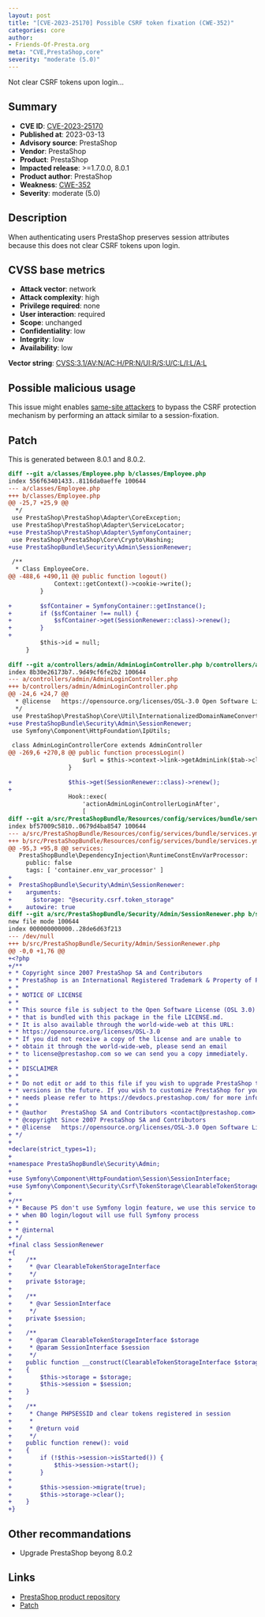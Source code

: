 ```yaml
---
layout: post
title: "[CVE-2023-25170] Possible CSRF token fixation (CWE-352)"
categories: core
author:
- Friends-Of-Presta.org
meta: "CVE,PrestaShop,core"
severity: "moderate (5.0)"
---
```


Not clear CSRF tokens upon login...

## Summary

* **CVE ID**: [CVE-2023-25170](https://cve.mitre.org/cgi-bin/cvename.cgi?name=CVE-2023-25170)
* **Published at**: 2023-03-13
* **Advisory source**: PrestaShop
* **Vendor**: PrestaShop
* **Product**: PrestaShop
* **Impacted release**: >=1.7.0.0, 8.0.1
* **Product author**: PrestaShop
* **Weakness**: [CWE-352](https://cwe.mitre.org/data/definitions/352.html)
* **Severity**: moderate (5.0)

## Description

When authenticating users PrestaShop preserves session attributes because this does not clear CSRF tokens upon login.

## CVSS base metrics

* **Attack vector**: network
* **Attack complexity**: high
* **Privilege required**: none
* **User interaction**: required
* **Scope**: unchanged
* **Confidentiality**: low
* **Integrity**: low
* **Availability**: low 

**Vector string**: [CVSS:3.1/AV:N/AC:H/PR:N/UI:R/S:U/C:L/I:L/A:L](https://nvd.nist.gov/vuln-metrics/cvss/v3-calculator?vector=CVSS:3.1/AV:N/AC:H/PR:N/UI:R/S:U/C:L/I:L/A:L)

## Possible malicious usage

This issue might enables [same-site attackers](https://canitakeyoursubdomain.name/) to bypass the CSRF protection mechanism by performing an attack similar to a session-fixation.

## Patch

This is generated between 8.0.1 and 8.0.2.

```diff
diff --git a/classes/Employee.php b/classes/Employee.php
index 556f63401433..8116da0aeffe 100644
--- a/classes/Employee.php
+++ b/classes/Employee.php
@@ -25,7 +25,9 @@
  */
 use PrestaShop\PrestaShop\Adapter\CoreException;
 use PrestaShop\PrestaShop\Adapter\ServiceLocator;
+use PrestaShop\PrestaShop\Adapter\SymfonyContainer;
 use PrestaShop\PrestaShop\Core\Crypto\Hashing;
+use PrestaShopBundle\Security\Admin\SessionRenewer;
 
 /**
  * Class EmployeeCore.
@@ -488,6 +490,11 @@ public function logout()
             Context::getContext()->cookie->write();
         }
 
+        $sfContainer = SymfonyContainer::getInstance();
+        if ($sfContainer !== null) {
+            $sfContainer->get(SessionRenewer::class)->renew();
+        }
+
         $this->id = null;
     }
 
diff --git a/controllers/admin/AdminLoginController.php b/controllers/admin/AdminLoginController.php
index 8b30e26173b7..9d49cf6fe2b2 100644
--- a/controllers/admin/AdminLoginController.php
+++ b/controllers/admin/AdminLoginController.php
@@ -24,6 +24,7 @@
  * @license   https://opensource.org/licenses/OSL-3.0 Open Software License (OSL 3.0)
  */
 use PrestaShop\PrestaShop\Core\Util\InternationalizedDomainNameConverter;
+use PrestaShopBundle\Security\Admin\SessionRenewer;
 use Symfony\Component\HttpFoundation\IpUtils;
 
 class AdminLoginControllerCore extends AdminController
@@ -269,6 +270,8 @@ public function processLogin()
                     $url = $this->context->link->getAdminLink($tab->class_name);
                 }
 
+                $this->get(SessionRenewer::class)->renew();
+
                 Hook::exec(
                     'actionAdminLoginControllerLoginAfter',
                     [
diff --git a/src/PrestaShopBundle/Resources/config/services/bundle/services.yml b/src/PrestaShopBundle/Resources/config/services/bundle/services.yml
index bf57009c5810..0679d4ba8547 100644
--- a/src/PrestaShopBundle/Resources/config/services/bundle/services.yml
+++ b/src/PrestaShopBundle/Resources/config/services/bundle/services.yml
@@ -95,3 +95,8 @@ services:
   PrestaShopBundle\DependencyInjection\RuntimeConstEnvVarProcessor:
     public: false
     tags: [ 'container.env_var_processor' ]
+
+  PrestaShopBundle\Security\Admin\SessionRenewer:
+    arguments:
+      $storage: "@security.csrf.token_storage"
+    autowire: true
diff --git a/src/PrestaShopBundle/Security/Admin/SessionRenewer.php b/src/PrestaShopBundle/Security/Admin/SessionRenewer.php
new file mode 100644
index 000000000000..28de6d63f213
--- /dev/null
+++ b/src/PrestaShopBundle/Security/Admin/SessionRenewer.php
@@ -0,0 +1,76 @@
+<?php
+/**
+ * Copyright since 2007 PrestaShop SA and Contributors
+ * PrestaShop is an International Registered Trademark & Property of PrestaShop SA
+ *
+ * NOTICE OF LICENSE
+ *
+ * This source file is subject to the Open Software License (OSL 3.0)
+ * that is bundled with this package in the file LICENSE.md.
+ * It is also available through the world-wide-web at this URL:
+ * https://opensource.org/licenses/OSL-3.0
+ * If you did not receive a copy of the license and are unable to
+ * obtain it through the world-wide-web, please send an email
+ * to license@prestashop.com so we can send you a copy immediately.
+ *
+ * DISCLAIMER
+ *
+ * Do not edit or add to this file if you wish to upgrade PrestaShop to newer
+ * versions in the future. If you wish to customize PrestaShop for your
+ * needs please refer to https://devdocs.prestashop.com/ for more information.
+ *
+ * @author    PrestaShop SA and Contributors <contact@prestashop.com>
+ * @copyright Since 2007 PrestaShop SA and Contributors
+ * @license   https://opensource.org/licenses/OSL-3.0 Open Software License (OSL 3.0)
+ */
+
+declare(strict_types=1);
+
+namespace PrestaShopBundle\Security\Admin;
+
+use Symfony\Component\HttpFoundation\Session\SessionInterface;
+use Symfony\Component\Security\Csrf\TokenStorage\ClearableTokenStorageInterface;
+
+/**
+ * Because PS don't use Symfony login feature, we use this service to fix CVE-2022-24895. This class will be deprecated
+ * when BO login/logout will use full Symfony process
+ *
+ * @internal
+ */
+final class SessionRenewer
+{
+    /**
+     * @var ClearableTokenStorageInterface
+     */
+    private $storage;
+
+    /**
+     * @var SessionInterface
+     */
+    private $session;
+
+    /**
+     * @param ClearableTokenStorageInterface $storage
+     * @param SessionInterface $session
+     */
+    public function __construct(ClearableTokenStorageInterface $storage, SessionInterface $session)
+    {
+        $this->storage = $storage;
+        $this->session = $session;
+    }
+
+    /**
+     * Change PHPSESSID and clear tokens registered in session
+     *
+     * @return void
+     */
+    public function renew(): void
+    {
+        if (!$this->session->isStarted()) {
+            $this->session->start();
+        }
+
+        $this->session->migrate(true);
+        $this->storage->clear();
+    }
+}
```

## Other recommandations

* Upgrade PrestaShop beyong 8.0.2

## Links

* [PrestaShop product repository](https://github.com/PrestaShop/PrestaShop/security/advisories/GHSA-3g43-x7qr-96ph)
* [Patch](https://github.com/PrestaShop/PrestaShop/commit/4a9e39c40bb1c9af3b2858601fc7aae10d2b49e1)
